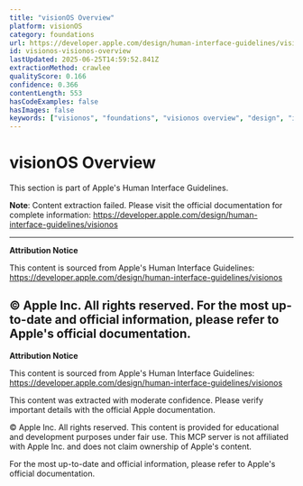 ```yaml
---
title: "visionOS Overview"
platform: visionOS
category: foundations
url: https://developer.apple.com/design/human-interface-guidelines/visionos
id: visionos-visionos-overview
lastUpdated: 2025-06-25T14:59:52.841Z
extractionMethod: crawlee
qualityScore: 0.166
confidence: 0.366
contentLength: 553
hasCodeExamples: false
hasImages: false
keywords: ["visionos", "foundations", "visionos overview", "design", "interface", "human interface guidelines", "apple", "human", "guidelines", "official"]
---
```

# visionOS Overview

This section is part of Apple's Human Interface Guidelines.

**Note**: Content extraction failed. Please visit the official documentation for complete information:
https://developer.apple.com/design/human-interface-guidelines/visionos

---
**Attribution Notice**

This content is sourced from Apple's Human Interface Guidelines: https://developer.apple.com/design/human-interface-guidelines/visionos

© Apple Inc. All rights reserved. For the most up-to-date and official information, please refer to Apple's official documentation.
---

**Attribution Notice**

This content is sourced from Apple's Human Interface Guidelines: https://developer.apple.com/design/human-interface-guidelines/visionos

This content was extracted with moderate confidence. Please verify important details with the official Apple documentation.

© Apple Inc. All rights reserved. This content is provided for educational and development purposes under fair use. This MCP server is not affiliated with Apple Inc. and does not claim ownership of Apple's content.

For the most up-to-date and official information, please refer to Apple's official documentation.
